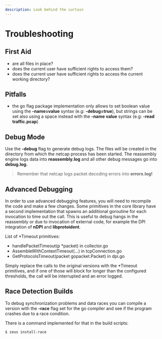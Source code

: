 ```yaml
---
description: Look behind the curtain
---
```


# Troubleshooting

## First Aid

* are all files in place?
* does the current user have sufficient rights to access them?
* does the current user have sufficient rights to access the current working directory?

## Pitfalls

* the go flag package implementation only allows to set boolean value using the **-name=value** syntax \(e.g: **-debug=true**\), but strings can be set also using a space instead with the **-name value** syntax \(e.g: **-read traffic.pcap**\)

## Debug Mode

Use the **-debug** flag to generate debug logs. The files will be created in the directory from which the netcap process has been started. The reassembly engine logs data into **reassembly.log** and all other debug messages go into **debug.log.**

> Remember that netcap logs packet decoding errors into **errors.log!**

## Advanced Debugging

In order to use advanced debugging features, you will need to recompile the code and make a few changes. Some primitives in the core library have a second implementation that spawns an additional goroutine for each invocation to time out the call. This is useful to debug hangs in the reassembly or due to invocation of external code, for example the DPI integration of **nDPI** and **libprotoident**.

List of \*Timeout primitives:

* handlePacketTimeout\(p \*packet\) in collector.go
* AssembleWithContextTimeout\(...\) in tcpConnection.go
* GetProtocolsTimeout\(packet gopacket.Packet\) in dpi.go

Simply replace the calls to the original versions with the \*Timeout primitives, and if one of those will block for longer than the configured thresholds, the call will be interrupted and an error logged.

## Race Detection Builds

To debug synchronization problems and data races you can compile a version with the **-race** flag set for the go compiler and see if the program crashes due to a race condition.

There is a command implemented for that in the build scripts:

```text
$ zeus install-race
```

